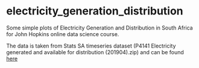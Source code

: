 # electricity_generation_distribution
Some simple plots of Electricity Generation and Distribution in South Africa for John Hopkins online data science course.

The data is taken from Stats SA timeseries dataset (P4141	Electricity generated and available for distribution (201904).zip) and can be found [here](http://www.statssa.gov.za/timeseriesdata/Excel/P4141%20Electricity%20generated%20and%20available%20for%20distribution%20(201904).zip) 

